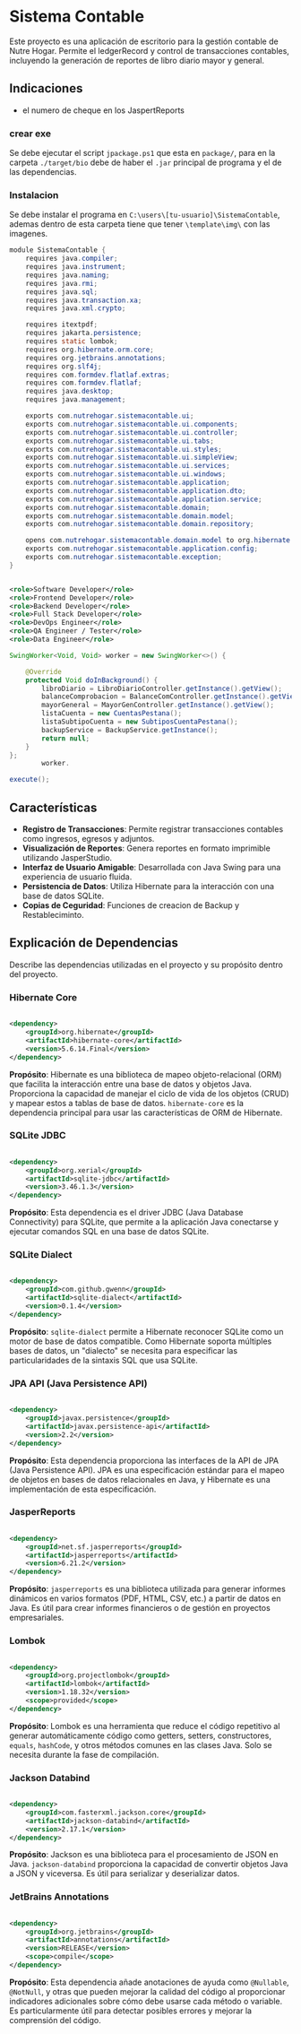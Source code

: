 # Sistema Contable

Este proyecto es una aplicación de escritorio para la gestión contable de Nutre Hogar. Permite el ledgerRecord y control de
transacciones contables, incluyendo la generación de reportes de libro diario mayor y general.

## Indicaciones
- el numero de cheque en los JaspertReports

### crear exe

Se debe ejecutar el script `jpackage.ps1` que esta en `package/`, para en la carpeta `./target/bio` debe de haber el `.jar` principal de programa y el de las dependencias.

### Instalacion 

Se debe instalar el programa en `C:\users\[tu-usuario]\SistemaContable`, ademas dentro de esta carpeta tiene que tener `\template\img\` con las imagenes.


```java
module SistemaContable {
    requires java.compiler;
    requires java.instrument;
    requires java.naming;
    requires java.rmi;
    requires java.sql;
    requires java.transaction.xa;
    requires java.xml.crypto;

    requires itextpdf;
    requires jakarta.persistence;
    requires static lombok;
    requires org.hibernate.orm.core;
    requires org.jetbrains.annotations;
    requires org.slf4j;
    requires com.formdev.flatlaf.extras;
    requires com.formdev.flatlaf;
    requires java.desktop;
    requires java.management;

    exports com.nutrehogar.sistemacontable.ui;
    exports com.nutrehogar.sistemacontable.ui.components;
    exports com.nutrehogar.sistemacontable.ui.controller;
    exports com.nutrehogar.sistemacontable.ui.tabs;
    exports com.nutrehogar.sistemacontable.ui.styles;
    exports com.nutrehogar.sistemacontable.ui.simpleView;
    exports com.nutrehogar.sistemacontable.ui.services;
    exports com.nutrehogar.sistemacontable.ui.windows;
    exports com.nutrehogar.sistemacontable.application;
    exports com.nutrehogar.sistemacontable.application.dto;
    exports com.nutrehogar.sistemacontable.application.service;
    exports com.nutrehogar.sistemacontable.domain;
    exports com.nutrehogar.sistemacontable.domain.model;
    exports com.nutrehogar.sistemacontable.domain.repository;

    opens com.nutrehogar.sistemacontable.domain.model to org.hibernate.orm.core;
    exports com.nutrehogar.sistemacontable.application.config;
    exports com.nutrehogar.sistemacontable.exception;
}
```

````xml

<role>Software Developer</role>
<role>Frontend Developer</role>
<role>Backend Developer</role>
<role>Full Stack Developer</role>
<role>DevOps Engineer</role>
<role>QA Engineer / Tester</role>
<role>Data Engineer</role>
````

```java
SwingWorker<Void, Void> worker = new SwingWorker<>() {

    @Override
    protected Void doInBackground() {
        libroDiario = LibroDiarioController.getInstance().getView();
        balanceComprobacion = BalanceComController.getInstance().getView();
        mayorGeneral = MayorGenController.getInstance().getView();
        listaCuenta = new CuentasPestana();
        listaSubtipoCuenta = new SubtiposCuentaPestana();
        backupService = BackupService.getInstance();
        return null;
    }
};
        worker.

execute();
```

## Características

- **Registro de Transacciones**: Permite registrar transacciones contables como ingresos, egresos y adjuntos.
- **Visualización de Reportes**: Genera reportes en formato imprimible utilizando JasperStudio.
- **Interfaz de Usuario Amigable**: Desarrollada con Java Swing para una experiencia de usuario fluida.
- **Persistencia de Datos**: Utiliza Hibernate para la interacción con una base de datos SQLite.
- **Copias de Ceguridad**: Funciones de creacion de Backup y Restableciminto.


## Explicación de Dependencias

Describe las dependencias utilizadas en el proyecto y su propósito dentro del proyecto.

### Hibernate Core

```xml

<dependency>
    <groupId>org.hibernate</groupId>
    <artifactId>hibernate-core</artifactId>
    <version>5.6.14.Final</version>
</dependency>
```

**Propósito**: Hibernate es una biblioteca de mapeo objeto-relacional (ORM) que facilita la interacción entre una base
de datos y objetos Java. Proporciona la capacidad de manejar el ciclo de vida de los objetos (CRUD) y mapear estos a
tablas de base de datos. `hibernate-core` es la dependencia principal para usar las características de ORM de Hibernate.

### SQLite JDBC

```xml

<dependency>
    <groupId>org.xerial</groupId>
    <artifactId>sqlite-jdbc</artifactId>
    <version>3.46.1.3</version>
</dependency>
```

**Propósito**: Esta dependencia es el driver JDBC (Java Database Connectivity) para SQLite, que permite a la aplicación
Java conectarse y ejecutar comandos SQL en una base de datos SQLite.

### SQLite Dialect

```xml

<dependency>
    <groupId>com.github.gwenn</groupId>
    <artifactId>sqlite-dialect</artifactId>
    <version>0.1.4</version>
</dependency>
```

**Propósito**: `sqlite-dialect` permite a Hibernate reconocer SQLite como un motor de base de datos compatible. Como
Hibernate soporta múltiples bases de datos, un "dialecto" se necesita para especificar las particularidades de la
sintaxis SQL que usa SQLite.

### JPA API (Java Persistence API)

```xml

<dependency>
    <groupId>javax.persistence</groupId>
    <artifactId>javax.persistence-api</artifactId>
    <version>2.2</version>
</dependency>
```

**Propósito**: Esta dependencia proporciona las interfaces de la API de JPA (Java Persistence API). JPA es una
especificación estándar para el mapeo de objetos en bases de datos relacionales en Java, y Hibernate es una
implementación de esta especificación.

### JasperReports

```xml

<dependency>
    <groupId>net.sf.jasperreports</groupId>
    <artifactId>jasperreports</artifactId>
    <version>6.21.2</version>
</dependency>
```

**Propósito**: `jasperreports` es una biblioteca utilizada para generar informes dinámicos en varios formatos (PDF,
HTML, CSV, etc.) a partir de datos en Java. Es útil para crear informes financieros o de gestión en proyectos
empresariales.

### Lombok

```xml

<dependency>
    <groupId>org.projectlombok</groupId>
    <artifactId>lombok</artifactId>
    <version>1.18.32</version>
    <scope>provided</scope>
</dependency>
```

**Propósito**: Lombok es una herramienta que reduce el código repetitivo al generar automáticamente código como getters,
setters, constructores, `equals`, `hashCode`, y otros métodos comunes en las clases Java. Solo se necesita durante la
fase de compilación.

### Jackson Databind

```xml

<dependency>
    <groupId>com.fasterxml.jackson.core</groupId>
    <artifactId>jackson-databind</artifactId>
    <version>2.17.1</version>
</dependency>
```

**Propósito**: Jackson es una biblioteca para el procesamiento de JSON en Java. `jackson-databind` proporciona la
capacidad de convertir objetos Java a JSON y viceversa. Es útil para serializar y deserializar datos.

### JetBrains Annotations

```xml

<dependency>
    <groupId>org.jetbrains</groupId>
    <artifactId>annotations</artifactId>
    <version>RELEASE</version>
    <scope>compile</scope>
</dependency>
```

**Propósito**: Esta dependencia añade anotaciones de ayuda como `@Nullable`, `@NotNull`, y otras que pueden mejorar la
calidad del código al proporcionar indicadores adicionales sobre cómo debe usarse cada método o variable. Es
particularmente útil para detectar posibles errores y mejorar la comprensión del código.